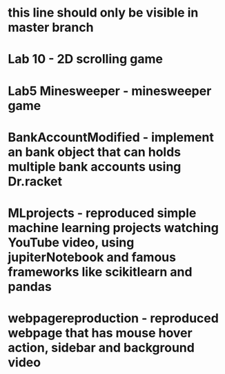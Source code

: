 # this line should only be visible in master branch
# Lab 10 - 2D scrolling game
# Lab5 Minesweeper - minesweeper game
# BankAccountModified - implement an bank object that can holds multiple bank accounts using Dr.racket
# MLprojects - reproduced simple machine learning projects watching YouTube video, using jupiterNotebook and famous frameworks like scikitlearn and pandas
# webpagereproduction - reproduced webpage that has mouse hover action, sidebar and background video
